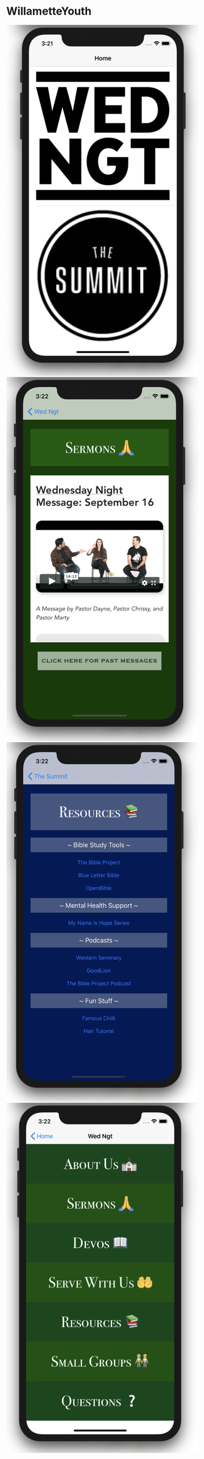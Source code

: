 # WillametteYouth

![Home Screen Image](/img/homeScreen.png)
![Sermon Video Image](/img/sermonVideos.png)
![Resource Page Image](/img/resourcePage.png)
![High School Students Main Menu Image](/img/wedNgtMainMenu.png)